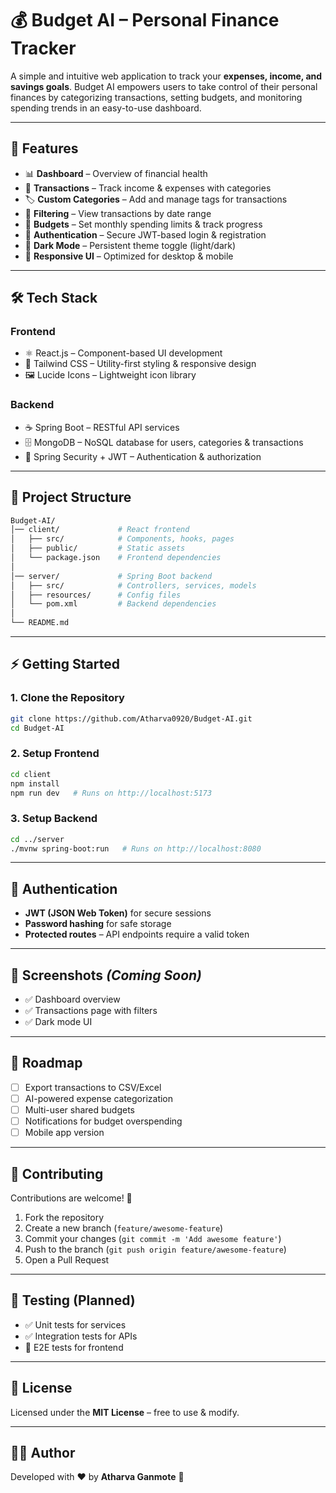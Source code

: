 # 💰 Budget AI – Personal Finance Tracker

A simple and intuitive web application to track your **expenses, income, and savings goals**.
Budget AI empowers users to take control of their personal finances by categorizing transactions, setting budgets, and monitoring spending trends in an easy-to-use dashboard.

---

## 🚀 Features

* 📊 **Dashboard** – Overview of financial health
* 💸 **Transactions** – Track income & expenses with categories
* 🏷️ **Custom Categories** – Add and manage tags for transactions
* 📅 **Filtering** – View transactions by date range
* 🎯 **Budgets** – Set monthly spending limits & track progress
* 🔐 **Authentication** – Secure JWT-based login & registration
* 🌙 **Dark Mode** – Persistent theme toggle (light/dark)
* 📱 **Responsive UI** – Optimized for desktop & mobile

---

## 🛠️ Tech Stack

### **Frontend**

* ⚛️ React.js – Component-based UI development
* 🎨 Tailwind CSS – Utility-first styling & responsive design
* 🖼️ Lucide Icons – Lightweight icon library

### **Backend**

* ☕ Spring Boot – RESTful API services
* 🗄️ MongoDB – NoSQL database for users, categories & transactions
* 🔐 Spring Security + JWT – Authentication & authorization

---

## 📂 Project Structure

```bash
Budget-AI/
│── client/             # React frontend
│   ├── src/            # Components, hooks, pages
│   ├── public/         # Static assets
│   └── package.json    # Frontend dependencies
│
│── server/             # Spring Boot backend
│   ├── src/            # Controllers, services, models
│   ├── resources/      # Config files
│   └── pom.xml         # Backend dependencies
│
└── README.md
```

---

## ⚡ Getting Started

### 1. Clone the Repository

```bash
git clone https://github.com/Atharva0920/Budget-AI.git
cd Budget-AI
```

### 2. Setup Frontend

```bash
cd client
npm install
npm run dev   # Runs on http://localhost:5173
```

### 3. Setup Backend

```bash
cd ../server
./mvnw spring-boot:run   # Runs on http://localhost:8080
```

---

## 🔑 Authentication

* **JWT (JSON Web Token)** for secure sessions
* **Password hashing** for safe storage
* **Protected routes** – API endpoints require a valid token

---

## 📸 Screenshots *(Coming Soon)*

* ✅ Dashboard overview
* ✅ Transactions page with filters
* ✅ Dark mode UI

---

## 📌 Roadmap

* [ ] Export transactions to CSV/Excel
* [ ] AI-powered expense categorization
* [ ] Multi-user shared budgets
* [ ] Notifications for budget overspending
* [ ] Mobile app version

---

## 🤝 Contributing

Contributions are welcome! 🎉

1. Fork the repository
2. Create a new branch (`feature/awesome-feature`)
3. Commit your changes (`git commit -m 'Add awesome feature'`)
4. Push to the branch (`git push origin feature/awesome-feature`)
5. Open a Pull Request

---

## 🧪 Testing (Planned)

* ✅ Unit tests for services
* ✅ Integration tests for APIs
* 🚧 E2E tests for frontend

---

## 📜 License

Licensed under the **MIT License** – free to use & modify.

---

## 👨‍💻 Author

Developed with ❤️ by **Atharva Ganmote** 🚀

